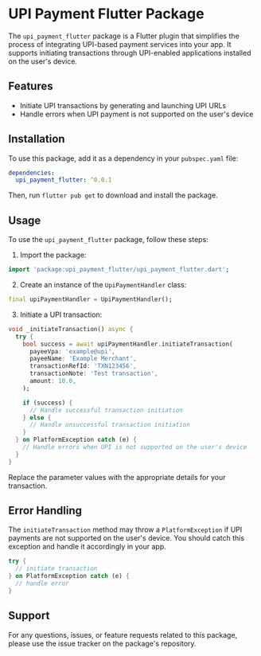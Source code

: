 # UPI Payment Flutter Package

The `upi_payment_flutter` package is a Flutter plugin that simplifies the process of integrating UPI-based payment services into your app. It supports initiating transactions through UPI-enabled applications installed on the user's device.

## Features

- Initiate UPI transactions by generating and launching UPI URLs
- Handle errors when UPI payment is not supported on the user's device

## Installation

To use this package, add it as a dependency in your `pubspec.yaml` file:

```yaml
dependencies:
  upi_payment_flutter: ^0.0.1
```

Then, run `flutter pub get` to download and install the package.

## Usage

To use the `upi_payment_flutter` package, follow these steps:

1. Import the package:

```dart
import 'package:upi_payment_flutter/upi_payment_flutter.dart';
```

2. Create an instance of the `UpiPaymentHandler` class:

```dart
final upiPaymentHandler = UpiPaymentHandler();
```

3. Initiate a UPI transaction:

```dart
void _initiateTransaction() async {
  try {
    bool success = await upiPaymentHandler.initiateTransaction(
      payeeVpa: 'example@upi',
      payeeName: 'Example Merchant',
      transactionRefId: 'TXN123456',
      transactionNote: 'Test transaction',
      amount: 10.0,
    );

    if (success) {
      // Handle successful transaction initiation
    } else {
      // Handle unsuccessful transaction initiation
    }
  } on PlatformException catch (e) {
    // Handle errors when UPI is not supported on the user's device
  }
}
```

Replace the parameter values with the appropriate details for your transaction.

## Error Handling

The `initiateTransaction` method may throw a `PlatformException` if UPI payments are not supported on the user's device. You should catch this exception and handle it accordingly in your app.

```dart
try {
  // initiate transaction
} on PlatformException catch (e) {
  // handle error
}
```

## Support

For any questions, issues, or feature requests related to this package, please use the issue tracker on the package's repository.
